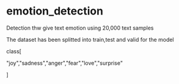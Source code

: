 # emotion_detection

Detection thw give text emotion using 20,000 text samples 

The dataset has been splitted into train,test and valid for the model

class[

"joy","sadness","anger","fear","love","surprise"

]
